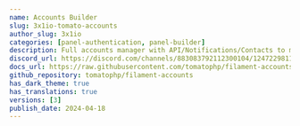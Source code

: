 ```yaml
---
name: Accounts Builder
slug: 3x1io-tomato-accounts
author_slug: 3x1io
categories: [panel-authentication, panel-builder]
description: Full accounts manager with API/Notifications/Contacts to manage your contacts and accounts
discord_url: https://discord.com/channels/883083792112300104/1247229811189878926
docs_url: https://raw.githubusercontent.com/tomatophp/filament-accounts/master/README.md
github_repository: tomatophp/filament-accounts
has_dark_theme: true
has_translations: true
versions: [3]
publish_date: 2024-04-18
---
```

